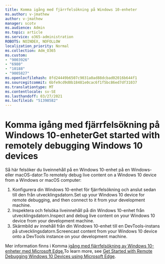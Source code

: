 ```yaml
---
title: Komma igång med fjärrfelsökning på Windows 10-enheter
ms.author: v-jmathew
author: v-jmathew
manager: scotv
ms.audience: Admin
ms.topic: article
ms.service: o365-administration
ROBOTS: NOINDEX, NOFOLLOW
localization_priority: Normal
ms.collection: Adm_O365
ms.custom:
- "9003926"
- "6980"
- "10188"
- "9005827"
ms.openlocfilehash: 8fd24449b6507c9031a0ad88dcbad02016b644f1
ms.sourcegitcommit: 6bfe9cd9d0b18481e0cac6f1f5bc86ed7df31037
ms.translationtype: MT
ms.contentlocale: sv-SE
ms.lasthandoff: 03/27/2021
ms.locfileid: "51398582"
---
```

# <a name="get-started-with-remotely-debugging-windows-10-devices"></a><span data-ttu-id="51fb7-102">Komma igång med fjärrfelsökning på Windows 10-enheter</span><span class="sxs-lookup"><span data-stu-id="51fb7-102">Get started with remotely debugging Windows 10 devices</span></span>

<span data-ttu-id="51fb7-103">Så här felsöker du liveinnehåll på en Windows 10-enhet på en Windows- eller macOS-dator:</span><span class="sxs-lookup"><span data-stu-id="51fb7-103">To remotely debug live content on a Windows 10 device from a Windows or macOS computer:</span></span>

1. <span data-ttu-id="51fb7-104">Konfigurera din Windows 10-enhet för fjärrfelsökning och anslut sedan till den från utvecklingsdatorn.</span><span class="sxs-lookup"><span data-stu-id="51fb7-104">Set up your Windows 10 device for remote debugging, and then connect to it from your development machine.</span></span>
2. <span data-ttu-id="51fb7-105">Inspektera och felsöka liveinnehåll på din Windows 10-enhet från utvecklingsdatorn.</span><span class="sxs-lookup"><span data-stu-id="51fb7-105">Inspect and debug live content on your Windows 10 device from your development machine.</span></span>
3. <span data-ttu-id="51fb7-106">Skärmbild av innehåll från din Windows 10-enhet till en DevTools-instans på utvecklingsdatorn.</span><span class="sxs-lookup"><span data-stu-id="51fb7-106">Screencast content from your Windows 10 device onto a DevTools instance on your development machine.</span></span>

<span data-ttu-id="51fb7-107">Mer information finns i Komma [igång med fjärrfelsökning av Windows 10-enheter med Microsoft Edge.](https://go.microsoft.com/fwlink/?linkid=2142172)</span><span class="sxs-lookup"><span data-stu-id="51fb7-107">To learn more, see [Get Started with Remote Debugging Windows 10 Devices using Microsoft Edge](https://go.microsoft.com/fwlink/?linkid=2142172).</span></span>
